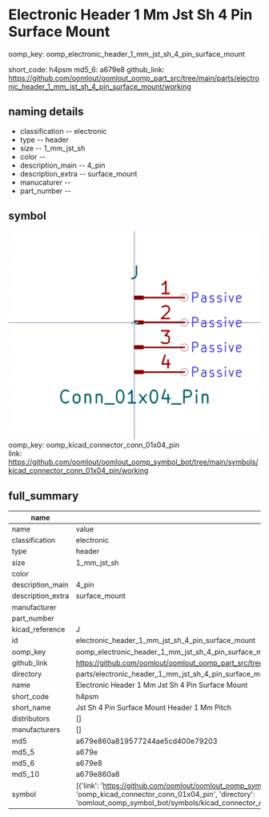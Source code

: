 # Electronic Header 1 Mm Jst Sh 4 Pin Surface Mount
oomp_key: oomp_electronic_header_1_mm_jst_sh_4_pin_surface_mount 


short_code: h4psm
md5_6: a679e8
github_link: https://github.com/oomlout/oomlout_oomp_part_src/tree/main/parts/electronic_header_1_mm_jst_sh_4_pin_surface_mount/working
## naming details
* classification -- electronic
* type -- header
* size -- 1_mm_jst_sh
* color -- 
* description_main -- 4_pin
* description_extra -- surface_mount
* manucaturer -- 
* part_number -- 



## symbol

![](symbol/0/working/working_600.png)  
oomp_key: oomp_kicad_connector_conn_01x04_pin  
link: https://github.com/oomlout/oomlout_oomp_symbol_bot/tree/main/symbols/kicad_connector_conn_01x04_pin/working  


## full_summary
| name | value | 
| --- | --- | 
| name | value | 
| classification | electronic | 
| type | header | 
| size | 1_mm_jst_sh | 
| color |  | 
| description_main | 4_pin | 
| description_extra | surface_mount | 
| manufacturer |  | 
| part_number |  | 
| kicad_reference | J | 
| id | electronic_header_1_mm_jst_sh_4_pin_surface_mount | 
| oomp_key | oomp_electronic_header_1_mm_jst_sh_4_pin_surface_mount | 
| github_link | https://github.com/oomlout/oomlout_oomp_part_src/tree/main/parts/electronic_header_1_mm_jst_sh_4_pin_surface_mount/working | 
| directory | parts/electronic_header_1_mm_jst_sh_4_pin_surface_mount | 
| name | Electronic Header 1 Mm Jst Sh 4 Pin Surface Mount | 
| short_code | h4psm | 
| short_name | Jst Sh 4 Pin Surface Mount Header 1 Mm Pitch | 
| distributors | [] | 
| manufacturers | [] | 
| md5 | a679e860a819577244ae5cd400e79203 | 
| md5_5 | a679e | 
| md5_6 | a679e8 | 
| md5_10 | a679e860a8 | 
| symbol | [{'link': 'https://github.com/oomlout/oomlout_oomp_symbol_bot/tree/main/symbols/kicad_connector_conn_01x04_pin', 'oomp_key': 'oomp_kicad_connector_conn_01x04_pin', 'directory': 'oomlout_oomp_symbol_bot/symbols/kicad_connector_conn_01x04_pin//working/working.kicad_sym'}] | 
